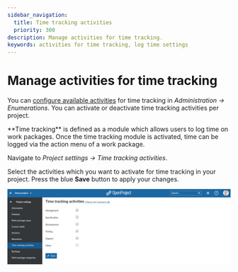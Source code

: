 ```yaml
---
sidebar_navigation:
  title: Time tracking activities
  priority: 300
description: Manage activities for time tracking.
keywords: activities for time tracking, log time settings
---
```

# Manage activities for time tracking

You can [configure available activities](../../../../system-admin-guide/enumerations/) for time tracking in *Administration -> Enumerations*. You can activate or deactivate time tracking activities per project.

<div class="glossary">
**Time tracking** is defined as a module which allows users to log time on work packages. Once the time tracking module is activated, time can be logged via the action menu of a work package.
</div>

Navigate to *Project settings -> Time tracking activities*.

Select the activities which you want to activate for time tracking in your project. Press the blue **Save** button to apply your changes.

![time tracking activities](image-20200211134150920.png)

